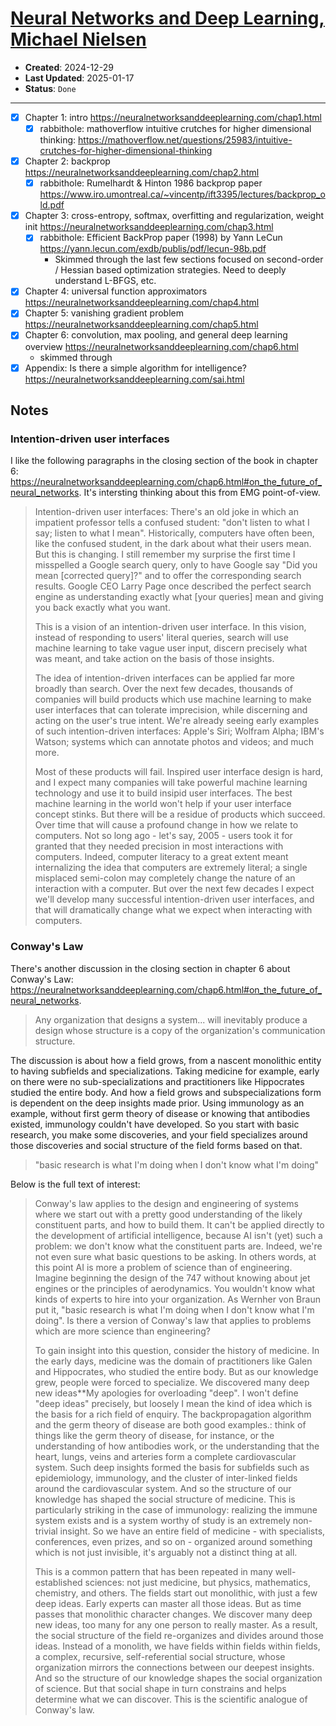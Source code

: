 # [Neural Networks and Deep Learning, Michael Nielsen](https://neuralnetworksanddeeplearning.com/)

- **Created**: 2024-12-29
- **Last Updated**: 2025-01-17
- **Status**: `Done`

---

- [X] Chapter 1: intro <https://neuralnetworksanddeeplearning.com/chap1.html>
  - [X] rabbithole: mathoverflow intuitive crutches for higher dimensional thinking: <https://mathoverflow.net/questions/25983/intuitive-crutches-for-higher-dimensional-thinking>
- [X] Chapter 2: backprop <https://neuralnetworksanddeeplearning.com/chap2.html>
  - [X] rabbithole: Rumelhardt & Hinton 1986 backprop paper <https://www.iro.umontreal.ca/~vincentp/ift3395/lectures/backprop_old.pdf>
- [X] Chapter 3: cross-entropy, softmax, overfitting and regularization, weight init <https://neuralnetworksanddeeplearning.com/chap3.html>
  - [X] rabbithole: Efficient BackProp paper (1998) by Yann LeCun <https://yann.lecun.com/exdb/publis/pdf/lecun-98b.pdf>
    - Skimmed through the last few sections focused on second-order / Hessian based optimization strategies. Need to deeply understand L-BFGS, etc.
- [X] Chapter 4: universal function approximators <https://neuralnetworksanddeeplearning.com/chap4.html>
- [X] Chapter 5: vanishing gradient problem <https://neuralnetworksanddeeplearning.com/chap5.html>
- [X] Chapter 6: convolution, max pooling, and general deep learning overview <https://neuralnetworksanddeeplearning.com/chap6.html>
  - skimmed through
- [X] Appendix: Is there a simple algorithm for intelligence? <https://neuralnetworksanddeeplearning.com/sai.html>
  
## Notes

### Intention-driven user interfaces

I like the following paragraphs in the closing section of the book in chapter 6: <https://neuralnetworksanddeeplearning.com/chap6.html#on_the_future_of_neural_networks>. It's intersting thinking about this from EMG point-of-view.

> Intention-driven user interfaces: There's an old joke in which an impatient professor tells a confused student: "don't listen to what I say; listen to what I mean". Historically, computers have often been, like the confused student, in the dark about what their users mean. But this is changing. I still remember my surprise the first time I misspelled a Google search query, only to have Google say "Did you mean [corrected query]?" and to offer the corresponding search results. Google CEO Larry Page once described the perfect search engine as understanding exactly what [your queries] mean and giving you back exactly what you want.
>
> This is a vision of an intention-driven user interface. In this vision, instead of responding to users' literal queries, search will use machine learning to take vague user input, discern precisely what was meant, and take action on the basis of those insights.
>
> The idea of intention-driven interfaces can be applied far more broadly than search. Over the next few decades, thousands of companies will build products which use machine learning to make user interfaces that can tolerate imprecision, while discerning and acting on the user's true intent. We're already seeing early examples of such intention-driven interfaces: Apple's Siri; Wolfram Alpha; IBM's Watson; systems which can annotate photos and videos; and much more.
>
> Most of these products will fail. Inspired user interface design is hard, and I expect many companies will take powerful machine learning technology and use it to build insipid user interfaces. The best machine learning in the world won't help if your user interface concept stinks. But there will be a residue of products which succeed. Over time that will cause a profound change in how we relate to computers. Not so long ago - let's say, 2005 - users took it for granted that they needed precision in most interactions with computers. Indeed, computer literacy to a great extent meant internalizing the idea that computers are extremely literal; a single misplaced semi-colon may completely change the nature of an interaction with a computer. But over the next few decades I expect we'll develop many successful intention-driven user interfaces, and that will dramatically change what we expect when interacting with computers.

### Conway's Law

There's another discussion in the closing section in chapter 6 about Conway's Law: <https://neuralnetworksanddeeplearning.com/chap6.html#on_the_future_of_neural_networks>.

> Any organization that designs a system... will inevitably produce a design whose structure is a copy of the organization's communication structure.

The discussion is about how a field grows, from a nascent monolithic entity to having subfields and specializations. Taking medicine for example, early on there were no sub-specializations and practitioners like Hippocrates studied the entire body. And how a field grows and subspecializations form is dependent on the deep insights made prior. Using immunology as an example, without first germ theory of disease or knowing that antibodies existed, immunology couldn't have developed.
So you start with basic research, you make some discoveries, and your field specializes around those discoveries and social structure of the field forms based on that.

> "basic research is what I'm doing when I don't know what I'm doing"

Below is the full text of interest:

> Conway's law applies to the design and engineering of systems where we start out with a pretty good understanding of the likely constituent parts, and how to build them. It can't be applied directly to the development of artificial intelligence, because AI isn't (yet) such a problem: we don't know what the constituent parts are. Indeed, we're not even sure what basic questions to be asking. In others words, at this point AI is more a problem of science than of engineering. Imagine beginning the design of the 747 without knowing about jet engines or the principles of aerodynamics. You wouldn't know what kinds of experts to hire into your organization. As Wernher von Braun put it, "basic research is what I'm doing when I don't know what I'm doing". Is there a version of Conway's law that applies to problems which are more science than engineering?
>
> To gain insight into this question, consider the history of medicine. In the early days, medicine was the domain of practitioners like Galen and Hippocrates, who studied the entire body. But as our knowledge grew, people were forced to specialize. We discovered many deep new ideas**My apologies for overloading "deep". I won't define "deep ideas" precisely, but loosely I mean the kind of idea which is the basis for a rich field of enquiry. The backpropagation algorithm and the germ theory of disease are both good examples.: think of things like the germ theory of disease, for instance, or the understanding of how antibodies work, or the understanding that the heart, lungs, veins and arteries form a complete cardiovascular system. Such deep insights formed the basis for subfields such as epidemiology, immunology, and the cluster of inter-linked fields around the cardiovascular system. And so the structure of our knowledge has shaped the social structure of medicine. This is particularly striking in the case of immunology: realizing the immune system exists and is a system worthy of study is an extremely non-trivial insight. So we have an entire field of medicine - with specialists, conferences, even prizes, and so on - organized around something which is not just invisible, it's arguably not a distinct thing at all.
>
> This is a common pattern that has been repeated in many well-established sciences: not just medicine, but physics, mathematics, chemistry, and others. The fields start out monolithic, with just a few deep ideas. Early experts can master all those ideas. But as time passes that monolithic character changes. We discover many deep new ideas, too many for any one person to really master. As a result, the social structure of the field re-organizes and divides around those ideas. Instead of a monolith, we have fields within fields within fields, a complex, recursive, self-referential social structure, whose organization mirrors the connections between our deepest insights. And so the structure of our knowledge shapes the social organization of science. But that social shape in turn constrains and helps determine what we can discover. This is the scientific analogue of Conway's law.
